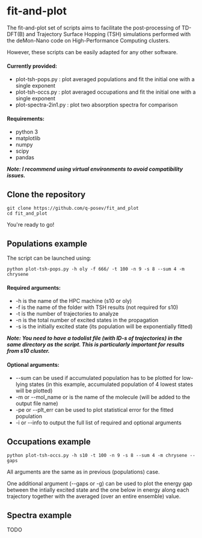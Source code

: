 # fit-and-plot

The fit-and-plot set of scripts aims to facilitate the post-processing of TD-DFT(B) and Trajectory Surface Hopping (TSH) simulations
performed with the deMon-Nano code on High-Performance Computing clusters. 

However, these scripts can be easily adapted for any other software.

#### Currently provided:

- plot-tsh-pops.py : plot averaged populations and fit the initial one with a single exponent
- plot-tsh-occs.py : plot averaged occupations and fit the initial one with a single exponent 
- plot-spectra-2in1.py : plot two absorption spectra for comparison

#### Requirements:
- python 3
- matplotlib
- numpy
- scipy
- pandas

_**Note: I recommend using virtual environments to avoid compatibility issues.**_

## Clone the repository

```
git clone https://github.com/q-posev/fit_and_plot
cd fit_and_plot
```

You're ready to go!

## Populations example

The script can be launched using:

```
python plot-tsh-pops.py -h oly -f 666/ -t 100 -n 9 -s 8 --sum 4 -m chrysene
```

#### Required arguments:
- -h is the name of the HPC machine (s10 or oly)
- -f is the name of the folder with TSH results (not required for s10)
- -t is the number of trajectories to analyze 
- -n is the total number of excited states in the propagation
- -s is the initially excited state (its population will be exponentially fitted)

_**Note: You need to have a todolist file (with ID-s of trajectories) in the same directory as the script. This is particularly important for results from s10 cluster.**_

#### Optional arguments:
- --sum can be used if accumulated population has to be plotted for low-lying states (in this example, accumulated population of 4 lowest states will be plotted)
- -m or --mol_name or  is the name of the molecule (will be added to the output file name)
- -pe or --plt_err can be used to plot statistical error for the fitted population
- -i or --info to output the full list of required and optional arguments

## Occupations example

```
python plot-tsh-occs.py -h s10 -t 100 -n 9 -s 8 --sum 4 -m chrysene --gaps
```

All arguments are the same as in previous (populations) case. 

One additional argument (--gaps or -g) can be used to plot the energy gap 
between the intially excited state and the one below in energy 
along each trajectory together with the averaged (over an entire ensemble) value.

## Spectra example

TODO
